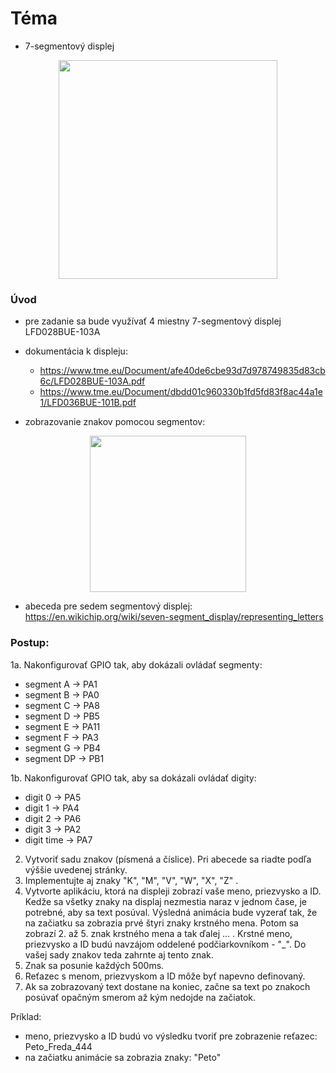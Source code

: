 # Téma
- 7-segmentový displej

<p align="center">
    <img src="https://user-images.githubusercontent.com/91337423/146244957-aa92c44b-a730-4d75-9bd6-57748b5c2193.gif" width="350">
</p>

### Úvod
- pre zadanie sa bude využívať 4 miestny 7-segmentový displej LFD028BUE-103A



- dokumentácia k displeju: 
    - https://www.tme.eu/Document/afe40de6cbe93d7d978749835d83cb6c/LFD028BUE-103A.pdf
    - https://www.tme.eu/Document/dbdd01c960330b1fd5fd83f8ac44a1e1/LFD036BUE-101B.pdf

- zobrazovanie znakov pomocou segmentov:

<p align="center">
    <img src="https://github.com/VRS-Predmet/vrs_cvicenie_8/blob/zadanie_cv8/pics/Segment_Display_with_Labeled_Segments.png" width="250">
</p>

- abeceda pre sedem segmentový displej: https://en.wikichip.org/wiki/seven-segment_display/representing_letters

### Postup:
1a. Nakonfigurovať GPIO tak, aby dokázali ovládať segmenty: 
   - segment A  -> PA1           
   - segment B  -> PA0             
   - segment C  -> PA8             
   - segment D  -> PB5             
   - segment E  -> PA11            
   - segment F  -> PA3
   - segment G  -> PB4
   - segment DP -> PB1

1b. Nakonfigurovať GPIO tak, aby sa dokázali ovládať digity: 
   - digit 0 ->    PA5
   - digit 1 ->    PA4
   - digit 2 ->    PA6
   - digit 3 ->    PA2
   - digit time -> PA7
   
2. Vytvoriť sadu znakov (písmená a číslice). Pri abecede sa riadte podľa výššie uvedenej stránky. 
3. Implementujte aj znaky "K", "M", "V", "W", "X", "Z" .
4. Vytvorte aplikáciu, ktorá na displeji zobrazí vaše meno, priezvysko a ID. Kedže sa všetky znaky na displaj nezmestia naraz v jednom čase, je potrebné, aby sa text posúval. Výsledná animácia bude vyzerať tak, že na začiatku sa zobrazia prvé štyri znaky krstného mena. Potom sa zobrazí 2. až 5. znak krstného mena a tak ďalej ... . Krstné meno, priezvysko a ID budú navzájom oddelené podčiarkovníkom - "_". Do vašej sady znakov teda zahrnte aj tento znak.
5. Znak sa posunie každých 500ms.
6. Reťazec s menom, priezvyskom a ID môže byť napevno definovaný.
7. Ak sa zobrazovaný text dostane na koniec, začne sa text po znakoch posúvať opačným smerom až kým nedojde na začiatok. 

Príklad: 
- meno, priezvysko a ID budú vo výsledku tvoriť pre zobrazenie reťazec: Peto_Freda_444
- na začiatku animácie sa zobrazia znaky: "Peto"
